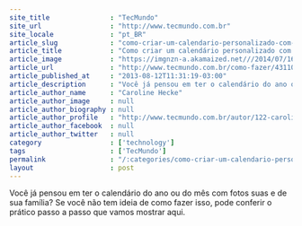 ```yaml
---
site_title               : "TecMundo"
site_url                 : "http://www.tecmundo.com.br"
site_locale              : "pt_BR"
article_slug             : "como-criar-um-calendario-personalizado-com-suas-fotos"
article_title            : "Como criar um calendário personalizado com suas fotos"
article_image            : "https://imgnzn-a.akamaized.net///2014/07/16/16132815597406-t1200x480.jpg"
article_url              : "http://www.tecmundo.com.br/como-fazer/43110-como-criar-um-calendario-personalizado-com-suas-fotos.htm"
article_published_at     : "2013-08-12T11:31:19-03:00"
article_description      : "Você já pensou em ter o calendário do ano ou do mês com fotos suas e de sua família? Se você não tem ideia de como fazer isso, pode conferir o prático passo a passo que vamos mostrar aqui."
article_author_name      : "Caroline Hecke"
article_author_image     : null
article_author_biography : null
article_author_profile   : "http://www.tecmundo.com.br/autor/122-caroline-hecke/"
article_author_facebook  : null
article_author_twitter   : null
category                 : ['technology']
tags                     : ['TecMundo']
permalink                : "/:categories/como-criar-um-calendario-personalizado-com-suas-fotos/"
layout                   : post
---
```


Você já pensou em ter o calendário do ano ou do mês com fotos suas e de sua família? Se você não tem ideia de como fazer isso, pode conferir o prático passo a passo que vamos mostrar aqui.
